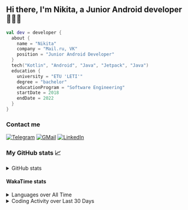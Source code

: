 ## Hi there, I'm Nikita, a Junior Android developer 👨‍💻👋

```kotlin
val dev = developer {
  about {
    name = "Nikita"
    company = "Mail.ru, VK"
    position = "Junior Android Developer"
  }
  tech("Kotlin", "Android", "Java", "Jetpack", "Java")
  education {
    university = "ETU 'LETI'"
    degree = "bachelor"
    educationProgram = "Software Engineering"
    startDate = 2018
    endDate = 2022
  }
}
```

### Contact me

[![Telegram](https://img.shields.io/badge/Telegram-black?style=for-the-badge&logo=telegram&logoColor=29e9ea)](https://t.me/po4yka)
[![GMail](https://img.shields.io/badge/Gmail-black?style=for-the-badge&logo=gmail&logoColor=d14836)](mailto:pochaev.nik@gmail.com)
[![LinkedIn](https://img.shields.io/badge/linkedin%20-black.svg?&style=for-the-badge&logo=linkedin&logoColor=%230077B5)](https://www.linkedin.com/in/nikita-pochaev-415b5a1a1)

### My GitHub stats 📈

<details>
  <summary>GitHub stats</summary>
  <p align="center">
    <img src="https://github-readme-stats.vercel.app/api?username=po4yka&show_icons=true&theme=dark" />
  </p>
</details>

#### WakaTime stats

<details>
  <p><summary>Languages over All Time</summary></p>
  <p align="center">
    <img src="https://wakatime.com/share/@po4yka/71ebadb2-becc-4aa6-ba48-99438bee61f1.svg" height="500" />      
  </p>
</details>

<details>
  <p><summary>Coding Activity over Last 30 Days</summary></p>
  <p align="center">
    <img src="https://wakatime.com/share/@po4yka/d6e34971-8dc3-4824-9f18-9353e27ef9dc.svg" height="500" />   
  </p>
</details>
